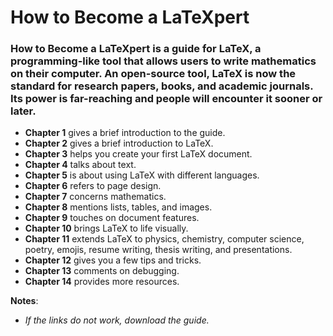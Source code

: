 # How to Become a LaTeXpert

### How to Become a LaTeXpert is a guide for LaTeX, a programming-like tool that allows users to write mathematics on their computer. An open-source tool, LaTeX is now the standard for research papers, books, and academic journals. Its power is far-reaching and people will encounter it sooner or later.

- **Chapter 1** gives a brief introduction to the guide.  
- **Chapter 2** gives a brief introduction to LaTeX.  
- **Chapter 3** helps you create your first LaTeX document.  
- **Chapter 4** talks about text.  
- **Chapter 5** is about using LaTeX with different languages.  
- **Chapter 6** refers to page design.  
- **Chapter 7** concerns mathematics.  
- **Chapter 8** mentions lists, tables, and images.  
- **Chapter 9** touches on document features.   
- **Chapter 10** brings LaTeX to life visually.   
- **Chapter 11** extends LaTeX to physics, chemistry, computer science, poetry, emojis, resume writing, thesis writing, and presentations.  
- **Chapter 12** gives you a few tips and tricks.  
- **Chapter 13** comments on debugging.  
- **Chapter 14** provides more resources.  

**Notes**: 
- _If the links do not work, download the guide._ 
